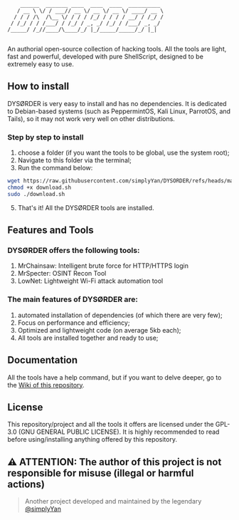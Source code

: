 ```
    ______  _______ ____  ____  ____  __________ 
   / __ \ \/ / ___// __ \/ __ \/ __ \/ ____/ __ \
  / / / /\  /\__ \/ / / / /_/ / / / / __/ / /_/ /
 / /_/ / / /___/ / /_/ / _, _/ /_/ / /___/ _, _/ 
/_____/ /_//____/\____/_/ |_/_____/_____/_/ |_|  
                                                 
```
An authorial open-source collection of hacking tools. All the tools are light, fast and powerful, developed with pure ShellScript, designed to be extremely easy to use.

## How to install
DYSØRDER is very easy to install and has no dependencies. It is dedicated to Debian-based systems (such as PeppermintOS, Kali Linux, ParrotOS, and Tails), so it may not work very well on other distributions.
### Step by step to install
1. choose a folder (if you want the tools to be global, use the system root); <br>
2. Navigate to this folder via the terminal; <br>
3. Run the command below: <br>
```sh
wget https://raw.githubusercontent.com/simplyYan/DYSORDER/refs/heads/main/download.sh
chmod +x download.sh
sudo ./download.sh
```
5. That's it! All the DYSØRDER tools are installed. <br>

## Features and Tools
### DYSØRDER offers the following tools:
1. MrChainsaw: Intelligent brute force for HTTP/HTTPS login
2. MrSpecter: OSINT Recon Tool
3. LowNet: Lightweight Wi-Fi attack automation tool

### The main features of DYSØRDER are:
1. automated installation of dependencies (of which there are very few);
2. Focus on performance and efficiency;
3. Optimized and lightweight code (on average 5kb each);
4. All tools are installed together and ready to use;


## Documentation
All the tools have a help command, but if you want to delve deeper, go to the [Wiki of this repository](https://github.com/simplyYan/DYSORDER/wiki/Docs).

## License
This repository/project and all the tools it offers are licensed under the GPL-3.0 (GNU GENERAL PUBLIC LICENSE). It is highly recommended to read before using/installing anything offered by this repository.

## ⚠️ ATTENTION: The author of this project is not responsible for misuse (illegal or harmful actions)

> Another project developed and maintained by the legendary [@simplyYan](https://github.com/simplyYan)
